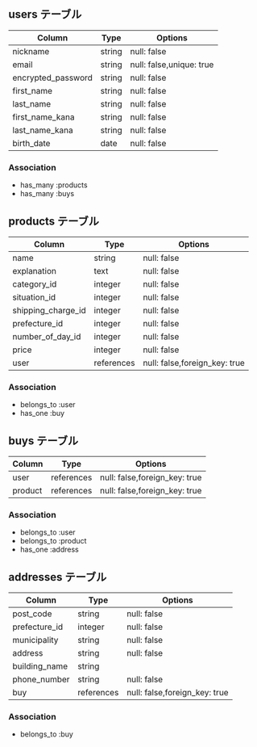 ## users テーブル

| Column              | Type     | Options                  |
| ------------------- | -------- | ------------------------ |
| nickname            | string   | null: false              |
| email               | string   | null: false,unique: true |
| encrypted_password  | string   | null: false　            |
| first_name          | string   | null: false              |
| last_name           | string   | null: false              |
| first_name_kana     | string   | null: false              |
| last_name_kana      | string   | null: false              |
| birth_date          | date     | null: false              |

### Association

- has_many :products
- has_many :buys

## products テーブル

| Column             | Type       | Options                       |
| ------------------ | ---------- | ----------------------------- |
| name               | string     | null: false                   |
| explanation        | text       | null: false                   |
| category_id        | integer    | null: false                   |
| situation_id       | integer    | null: false                   |
| shipping_charge_id | integer    | null: false                   |
| prefecture_id      | integer    | null: false                   |
| number_of_day_id   | integer    | null: false                   |
| price              | integer    | null: false                   |
| user               | references | null: false,foreign_key: true |

### Association

- belongs_to :user
- has_one :buy

## buys テーブル

| Column            | Type       | Options                       |
| ----------------- | ---------- | ----------------------------- |
| user              | references | null: false,foreign_key: true |
| product           | references | null: false,foreign_key: true |

### Association

- belongs_to :user
- belongs_to :product
- has_one :address

## addresses テーブル

| Column        | Type       | Options                       |
| ------------- | ---------- | ----------------------------- |
| post_code     | string     | null: false                   |
| prefecture_id | integer    | null: false                   |
| municipality  | string     | null: false                   |
| address       | string     | null: false                   |
| building_name | string     |                               |
| phone_number  | string     | null: false                   |
| buy           | references | null: false,foreign_key: true |


### Association

- belongs_to :buy
